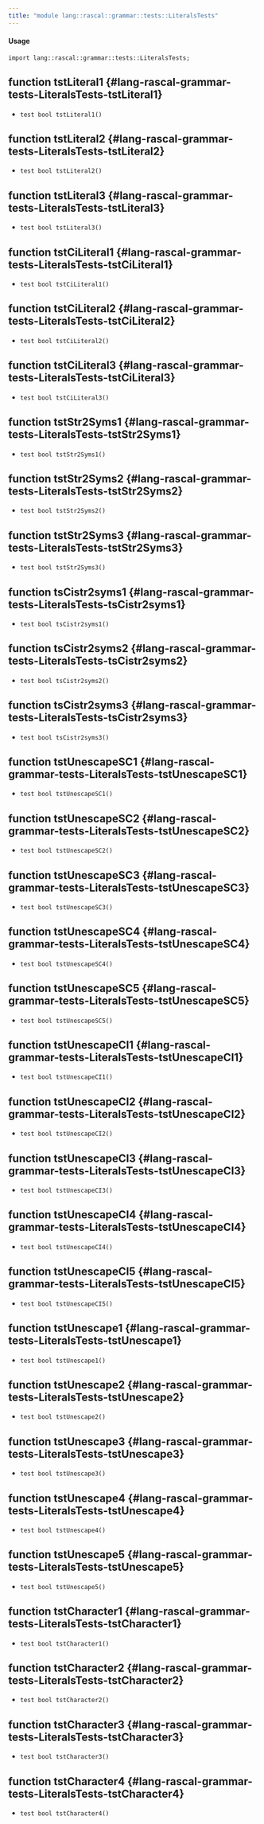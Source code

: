 ```yaml
---
title: "module lang::rascal::grammar::tests::LiteralsTests"
---
```


#### Usage

`import lang::rascal::grammar::tests::LiteralsTests;`

## function tstLiteral1 {#lang-rascal-grammar-tests-LiteralsTests-tstLiteral1}

* ``test bool tstLiteral1()``

## function tstLiteral2 {#lang-rascal-grammar-tests-LiteralsTests-tstLiteral2}

* ``test bool tstLiteral2()``

## function tstLiteral3 {#lang-rascal-grammar-tests-LiteralsTests-tstLiteral3}

* ``test bool tstLiteral3()``

## function tstCiLiteral1 {#lang-rascal-grammar-tests-LiteralsTests-tstCiLiteral1}

* ``test bool tstCiLiteral1()``

## function tstCiLiteral2 {#lang-rascal-grammar-tests-LiteralsTests-tstCiLiteral2}

* ``test bool tstCiLiteral2()``

## function tstCiLiteral3 {#lang-rascal-grammar-tests-LiteralsTests-tstCiLiteral3}

* ``test bool tstCiLiteral3()``

## function tstStr2Syms1 {#lang-rascal-grammar-tests-LiteralsTests-tstStr2Syms1}

* ``test bool tstStr2Syms1()``

## function tstStr2Syms2 {#lang-rascal-grammar-tests-LiteralsTests-tstStr2Syms2}

* ``test bool tstStr2Syms2()``

## function tstStr2Syms3 {#lang-rascal-grammar-tests-LiteralsTests-tstStr2Syms3}

* ``test bool tstStr2Syms3()``

## function tsCistr2syms1 {#lang-rascal-grammar-tests-LiteralsTests-tsCistr2syms1}

* ``test bool tsCistr2syms1()``

## function tsCistr2syms2 {#lang-rascal-grammar-tests-LiteralsTests-tsCistr2syms2}

* ``test bool tsCistr2syms2()``

## function tsCistr2syms3 {#lang-rascal-grammar-tests-LiteralsTests-tsCistr2syms3}

* ``test bool tsCistr2syms3()``

## function tstUnescapeSC1 {#lang-rascal-grammar-tests-LiteralsTests-tstUnescapeSC1}

* ``test bool tstUnescapeSC1()``

## function tstUnescapeSC2 {#lang-rascal-grammar-tests-LiteralsTests-tstUnescapeSC2}

* ``test bool tstUnescapeSC2()``

## function tstUnescapeSC3 {#lang-rascal-grammar-tests-LiteralsTests-tstUnescapeSC3}

* ``test bool tstUnescapeSC3()``

## function tstUnescapeSC4 {#lang-rascal-grammar-tests-LiteralsTests-tstUnescapeSC4}

* ``test bool tstUnescapeSC4()``

## function tstUnescapeSC5 {#lang-rascal-grammar-tests-LiteralsTests-tstUnescapeSC5}

* ``test bool tstUnescapeSC5()``

## function tstUnescapeCI1 {#lang-rascal-grammar-tests-LiteralsTests-tstUnescapeCI1}

* ``test bool tstUnescapeCI1()``

## function tstUnescapeCI2 {#lang-rascal-grammar-tests-LiteralsTests-tstUnescapeCI2}

* ``test bool tstUnescapeCI2()``

## function tstUnescapeCI3 {#lang-rascal-grammar-tests-LiteralsTests-tstUnescapeCI3}

* ``test bool tstUnescapeCI3()``

## function tstUnescapeCI4 {#lang-rascal-grammar-tests-LiteralsTests-tstUnescapeCI4}

* ``test bool tstUnescapeCI4()``

## function tstUnescapeCI5 {#lang-rascal-grammar-tests-LiteralsTests-tstUnescapeCI5}

* ``test bool tstUnescapeCI5()``

## function tstUnescape1 {#lang-rascal-grammar-tests-LiteralsTests-tstUnescape1}

* ``test bool tstUnescape1()``

## function tstUnescape2 {#lang-rascal-grammar-tests-LiteralsTests-tstUnescape2}

* ``test bool tstUnescape2()``

## function tstUnescape3 {#lang-rascal-grammar-tests-LiteralsTests-tstUnescape3}

* ``test bool tstUnescape3()``

## function tstUnescape4 {#lang-rascal-grammar-tests-LiteralsTests-tstUnescape4}

* ``test bool tstUnescape4()``

## function tstUnescape5 {#lang-rascal-grammar-tests-LiteralsTests-tstUnescape5}

* ``test bool tstUnescape5()``

## function tstCharacter1 {#lang-rascal-grammar-tests-LiteralsTests-tstCharacter1}

* ``test bool tstCharacter1()``

## function tstCharacter2 {#lang-rascal-grammar-tests-LiteralsTests-tstCharacter2}

* ``test bool tstCharacter2()``

## function tstCharacter3 {#lang-rascal-grammar-tests-LiteralsTests-tstCharacter3}

* ``test bool tstCharacter3()``

## function tstCharacter4 {#lang-rascal-grammar-tests-LiteralsTests-tstCharacter4}

* ``test bool tstCharacter4()``

